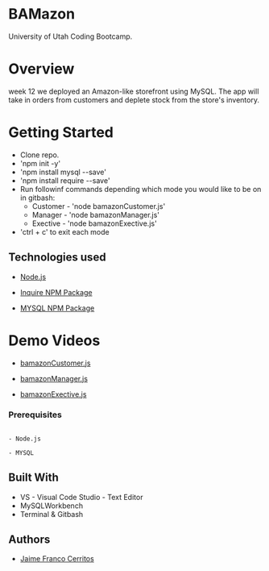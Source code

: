 # BAMazon

University of Utah Coding Bootcamp.  

# Overview
week 12 we deployed an Amazon-like storefront using  MySQL. The app will take in orders from customers and deplete stock from the store's inventory.

# Getting Started

- Clone repo.
- 'npm init -y'
- 'npm install mysql --save'
- 'npm install require --save'
- Run followinf commands depending which mode you would like to be on in gitbash:
    * Customer - 'node bamazonCustomer.js'
    * Manager - 'node bamazonManager.js'
    * Exective - 'node  bamazonExective.js'
- 'ctrl + c' to exit each mode


## Technologies used

- [Node.js](https://nodejs.org/en/)

- [Inquire NPM Package](https://www.npmjs.com/package/inquirer)

- [MYSQL NPM Package](https://www.npmjs.com/package/mysql)


# Demo Videos

* [bamazonCustomer.js](https://youtu.be/BeCyH7fwa-8)

* [bamazonManager.js](https://youtu.be/f-BSPHDvqFA)

* [bamazonExective.js](https://youtu.be)


### Prerequisites

```

- Node.js

- MYSQL 

```

## Built With
* VS - Visual Code Studio - Text Editor
* MySQLWorkbench
* Terminal & Gitbash

## Authors
* [Jaime Franco Cerritos](https://www.linkedin.com/in/jfcslc801/)
